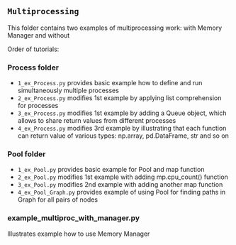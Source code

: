 ## `Multiprocessing`
This folder contains two examples of multiprocessing work: with Memory Manager and without

Order of tutorials:

### Process folder
- `1_ex_Process.py` provides basic example how to define and run simultaneously multiple processes
- `2_ex_Process.py` modifies 1st example by applying list comprehension for processes
- `3_ex_Process.py` modifies 1st example by adding a Queue object, which allows to share return values from different processes
- `4_ex_Process.py` modifies 3rd example by illustrating that each function can return value of various types: np.array, pd.DataFrame, str and so on

### Pool folder
- `1_ex_Pool.py` provides basic example for Pool and map function 
- `2_ex_Pool.py` modifies 1st example with adding mp.cpu_count() function
- `3_ex_Pool.py` modifies 2nd example with adding another map function
- `4_ex_Pool_Graph.py` provides example of using Pool for finding paths in Graph for all pairs of nodes 

### example_multiproc_with_manager.py
Illustrates example how to use Memory Manager